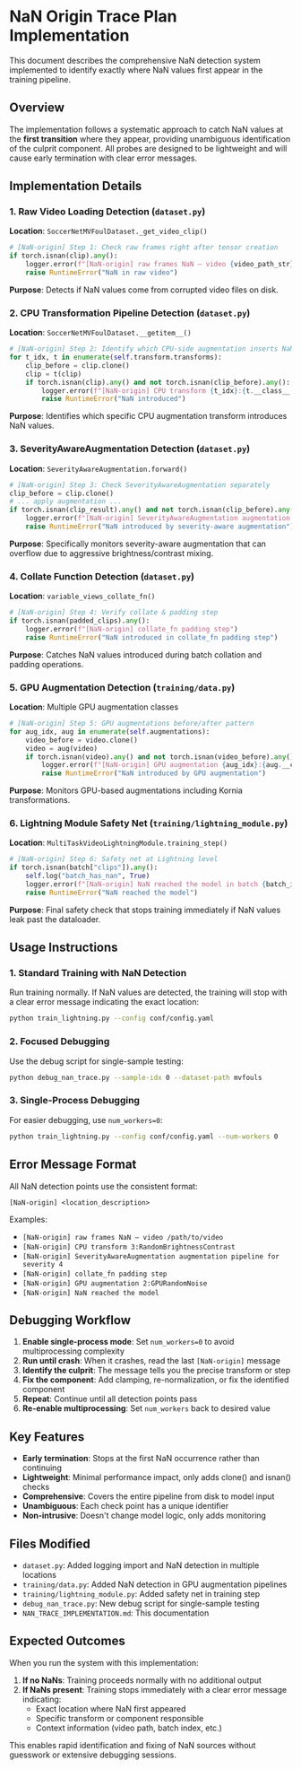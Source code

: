 # NaN Origin Trace Plan Implementation

This document describes the comprehensive NaN detection system implemented to identify exactly where NaN values first appear in the training pipeline.

## Overview

The implementation follows a systematic approach to catch NaN values at the **first transition** where they appear, providing unambiguous identification of the culprit component. All probes are designed to be lightweight and will cause early termination with clear error messages.

## Implementation Details

### 1. Raw Video Loading Detection (`dataset.py`)

**Location**: `SoccerNetMVFoulDataset._get_video_clip()`

```python
# [NaN-origin] Step 1: Check raw frames right after tensor creation
if torch.isnan(clip).any():
    logger.error(f"[NaN-origin] raw frames NaN – video {video_path_str}")
    raise RuntimeError("NaN in raw video")
```

**Purpose**: Detects if NaN values come from corrupted video files on disk.

### 2. CPU Transformation Pipeline Detection (`dataset.py`)

**Location**: `SoccerNetMVFoulDataset.__getitem__()`

```python
# [NaN-origin] Step 2: Identify which CPU-side augmentation inserts NaNs
for t_idx, t in enumerate(self.transform.transforms):
    clip_before = clip.clone()
    clip = t(clip)
    if torch.isnan(clip).any() and not torch.isnan(clip_before).any():
        logger.error(f"[NaN-origin] CPU transform {t_idx}:{t.__class__.__name__}")
        raise RuntimeError("NaN introduced")
```

**Purpose**: Identifies which specific CPU augmentation transform introduces NaN values.

### 3. SeverityAwareAugmentation Detection (`dataset.py`)

**Location**: `SeverityAwareAugmentation.forward()`

```python
# [NaN-origin] Step 3: Check SeverityAwareAugmentation separately
clip_before = clip.clone()
# ... apply augmentation ...
if torch.isnan(clip_result).any() and not torch.isnan(clip_before).any():
    logger.error(f"[NaN-origin] SeverityAwareAugmentation augmentation pipeline for severity {self.severity_label}")
    raise RuntimeError("NaN introduced by severity-aware augmentation")
```

**Purpose**: Specifically monitors severity-aware augmentation that can overflow due to aggressive brightness/contrast mixing.

### 4. Collate Function Detection (`dataset.py`)

**Location**: `variable_views_collate_fn()`

```python
# [NaN-origin] Step 4: Verify collate & padding step
if torch.isnan(padded_clips).any():
    logger.error(f"[NaN-origin] collate_fn padding step")
    raise RuntimeError("NaN introduced in collate_fn padding step")
```

**Purpose**: Catches NaN values introduced during batch collation and padding operations.

### 5. GPU Augmentation Detection (`training/data.py`)

**Location**: Multiple GPU augmentation classes

```python
# [NaN-origin] Step 5: GPU augmentations before/after pattern
for aug_idx, aug in enumerate(self.augmentations):
    video_before = video.clone()
    video = aug(video)
    if torch.isnan(video).any() and not torch.isnan(video_before).any():
        logger.error(f"[NaN-origin] GPU augmentation {aug_idx}:{aug.__class__.__name__}")
        raise RuntimeError("NaN introduced by GPU augmentation")
```

**Purpose**: Monitors GPU-based augmentations including Kornia transformations.

### 6. Lightning Module Safety Net (`training/lightning_module.py`)

**Location**: `MultiTaskVideoLightningModule.training_step()`

```python
# [NaN-origin] Step 6: Safety net at Lightning level
if torch.isnan(batch["clips"]).any():
    self.log("batch_has_nan", True)
    logger.error(f"[NaN-origin] NaN reached the model in batch {batch_idx}")
    raise RuntimeError("NaN reached the model")
```

**Purpose**: Final safety check that stops training immediately if NaN values leak past the dataloader.

## Usage Instructions

### 1. Standard Training with NaN Detection

Run training normally. If NaN values are detected, the training will stop with a clear error message indicating the exact location:

```bash
python train_lightning.py --config conf/config.yaml
```

### 2. Focused Debugging

Use the debug script for single-sample testing:

```bash
python debug_nan_trace.py --sample-idx 0 --dataset-path mvfouls
```

### 3. Single-Process Debugging

For easier debugging, use `num_workers=0`:

```bash
python train_lightning.py --config conf/config.yaml --num-workers 0
```

## Error Message Format

All NaN detection points use the consistent format:

```
[NaN-origin] <location_description>
```

Examples:
- `[NaN-origin] raw frames NaN – video /path/to/video`
- `[NaN-origin] CPU transform 3:RandomBrightnessContrast`
- `[NaN-origin] SeverityAwareAugmentation augmentation pipeline for severity 4`
- `[NaN-origin] collate_fn padding step`
- `[NaN-origin] GPU augmentation 2:GPURandomNoise`
- `[NaN-origin] NaN reached the model`

## Debugging Workflow

1. **Enable single-process mode**: Set `num_workers=0` to avoid multiprocessing complexity
2. **Run until crash**: When it crashes, read the last `[NaN-origin]` message
3. **Identify the culprit**: The message tells you the precise transform or step
4. **Fix the component**: Add clamping, re-normalization, or fix the identified component
5. **Repeat**: Continue until all detection points pass
6. **Re-enable multiprocessing**: Set `num_workers` back to desired value

## Key Features

- **Early termination**: Stops at the first NaN occurrence rather than continuing
- **Lightweight**: Minimal performance impact, only adds clone() and isnan() checks
- **Comprehensive**: Covers the entire pipeline from disk to model input
- **Unambiguous**: Each check point has a unique identifier
- **Non-intrusive**: Doesn't change model logic, only adds monitoring

## Files Modified

- `dataset.py`: Added logging import and NaN detection in multiple locations
- `training/data.py`: Added NaN detection in GPU augmentation pipelines
- `training/lightning_module.py`: Added safety net in training step
- `debug_nan_trace.py`: New debug script for single-sample testing
- `NAN_TRACE_IMPLEMENTATION.md`: This documentation

## Expected Outcomes

When you run the system with this implementation:

1. **If no NaNs**: Training proceeds normally with no additional output
2. **If NaNs present**: Training stops immediately with a clear error message indicating:
   - Exact location where NaN first appeared
   - Specific transform or component responsible
   - Context information (video path, batch index, etc.)

This enables rapid identification and fixing of NaN sources without guesswork or extensive debugging sessions. 